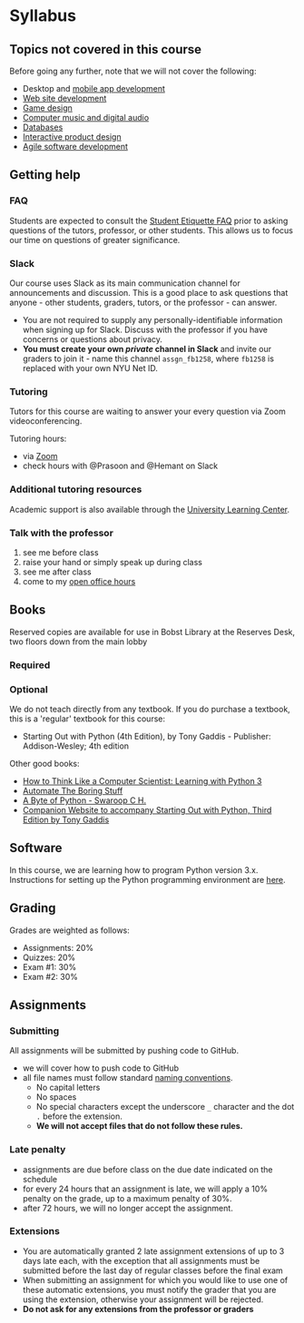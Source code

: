 # Syllabus

## Topics not covered in this course

Before going any further, note that we will not cover the following:

- Desktop and [mobile app development](https://knowledge.kitchen/Android_mobile_app_development)
- [Web site development](https://knowledge.kitchen/:Category:_Web_Development)
- [Game design](https://knowledge.kitchen/Interactive_programming_with_Processing)
- [Computer music and digital audio](https://knowledge.kitchen/Digital_Audio)
- [Databases](https://knowledge.kitchen/:Category:Database_Design)
- [Interactive product design](https://knowledge.kitchen/:Category:Physical_Computing)
- [Agile software development](https://knowledge.kitchen/Agile_Software_Development_Course_Schedule)

## Getting help

### FAQ

Students are expected to consult the [Student Etiquette FAQ](etiquette.md) prior to asking questions of the tutors, professor, or other students. This allows us to focus our time on questions of greater significance.

### Slack

Our course uses Slack as its main communication channel for announcements and discussion. This is a good place to ask questions that anyone - other students, graders, tutors, or the professor - can answer.

- You are not required to supply any personally-identifiable information when signing up for Slack. Discuss with the professor if you have concerns or questions about privacy.
- **You must create your own _private_ channel in Slack** and invite our graders to join it - name this channel `assgn_fb1258`, where `fb1258` is replaced with your own NYU Net ID.

### Tutoring

Tutors for this course are waiting to answer your every question via Zoom videoconferencing.

Tutoring hours:

- via [Zoom](https://nyu.zoom.us/j/96900434059)
- check hours with @Prasoon and @Hemant on Slack

### Additional tutoring resources

Academic support is also available through the [University Learning Center](http://www.nyu.edu/ulc).

### Talk with the professor

1.  see me before class
1.  raise your hand or simply speak up during class
1.  see me after class
1.  come to my [open office hours](https://knowledge.kitchen/Amos_Bloomberg#Contact_Info)

## Books

Reserved copies are available for use in Bobst Library at the Reserves Desk, two floors down from the main lobby

### Required

### Optional

We do not teach directly from any textbook. If you do purchase a textbook, this is a 'regular' textbook for this course:

- Starting Out with Python (4th Edition), by Tony Gaddis - Publisher: Addison-Wesley; 4th edition

Other good books:

- [How to Think Like a Computer Scientist: Learning with Python 3](http://openbookproject.net/thinkcs/python/english3e/)
- [Automate The Boring Stuff](https://automatetheboringstuff.com/)
- [A Byte of Python - Swaroop C H.](http://www.swaroopch.com/notes/Python)
- [Companion Website to accompany Starting Out with Python, Third Edition by Tony Gaddis](http://wps.pearsoned.com/ecs_gaddis_sowpython_3/)

## Software

In this course, we are learning how to program Python version 3.x. Instructions for setting up the Python programming environment are [here](setup-python-vscode.md).

## Grading

Grades are weighted as follows:

- Assignments: 20%
- Quizzes: 20%
- Exam #1: 30%
- Exam #2: 30%

## Assignments

### Submitting

All assignments will be submitted by pushing code to GitHub.

- we will cover how to push code to GitHub
- all file names must follow standard [naming conventions](basic-computer-concepts.md#File_names).
  - No capital letters
  - No spaces
  - No special characters except the underscore `_` character and the dot `.` before the extension.
  - **We will not accept files that do not follow these rules.**

### Late penalty

- assignments are due before class on the due date indicated on the schedule
- for every 24 hours that an assignment is late, we will apply a 10% penalty on the grade, up to a maximum penalty of 30%.
- after 72 hours, we will no longer accept the assignment.

### Extensions

- You are automatically granted 2 late assignment extensions of up to 3 days late each, with the exception that all assignments must be submitted before the last day of regular classes before the final exam
- When submitting an assignment for which you would like to use one of these automatic extensions, you must notify the grader that you are using the extension, otherwise your assignment will be rejected.
- **Do not ask for any extensions from the professor or graders**
